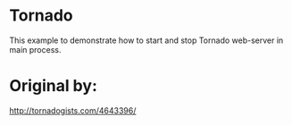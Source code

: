 # Tornado
This example to demonstrate how to start and stop Tornado web-server in main process.

# Original by: 
http://tornadogists.com/4643396/
